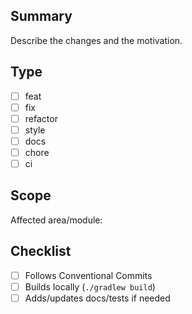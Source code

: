 ## Summary

Describe the changes and the motivation.

## Type

- [ ] feat
- [ ] fix
- [ ] refactor
- [ ] style
- [ ] docs
- [ ] chore
- [ ] ci

## Scope

Affected area/module:

## Checklist

- [ ] Follows Conventional Commits
- [ ] Builds locally (`./gradlew build`)
- [ ] Adds/updates docs/tests if needed